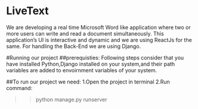 # LiveText
We are developing a real time Microsoft Word like application where two or more users can write and read a document simultaneously. This application’s UI is interactive and dynamic and we are using ReactJs for the same. For handling the Back-End we are using  Django.


#Running our project
##prerequisties:
Following steps consider that you have installed Python,Django installed on your system,and their path variables are added to envoirnment variables of your system.

##To run our project we need:
1.Open the project in terminal
2.Run command:
   >>python manage.py runserver
